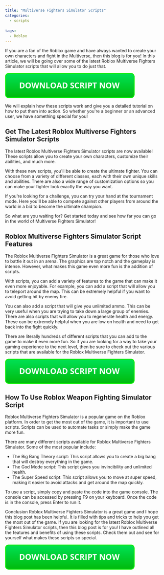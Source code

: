 ```yaml
---
title: "Multiverse Fighters Simulator Scripts"
categories:
  - scripts
  
tags:
  - Roblox
---
```


If you are a fan of the Roblox game and have always wanted to create your own characters and fight in the Multiverse, then this blog is for you! In this article, we will be going over some of the latest Roblox Multiverse Fighters Simulator scripts that will allow you to do just that.

[![script button](https://github.com/robloxpaste/robloxpaste.github.io/blob/main/script_button.png?raw=true)](https://rbxpaste.com/latest-script)


We will explain how these scripts work and give you a detailed tutorial on how to put them into action. So whether you're a beginner or an advanced user, we have something special for you!

## Get The Latest Roblox Multiverse Fighters Simulator Scripts

The latest Roblox Multiverse Fighters Simulator scripts are now available! These scripts allow you to create your own characters, customize their abilities, and much more.

With these new scripts, you'll be able to create the ultimate fighter. You can choose from a variety of different classes, each with their own unique skills and abilities. There are also a wide range of customization options so you can make your fighter look exactly the way you want.

If you're looking for a challenge, you can try your hand at the tournament mode. Here you'll be able to compete against other players from around the world in a bid to become the ultimate champion.

So what are you waiting for? Get started today and see how far you can go in the world of Multiverse Fighters Simulator!

## Roblox Multiverse Fighters Simulator Script Features

The Roblox Multiverse Fighters Simulator is a great game for those who love to battle it out in an arena. The graphics are top notch and the gameplay is intense. However, what makes this game even more fun is the addition of scripts.

With scripts, you can add a variety of features to the game that can make it even more enjoyable. For example, you can add a script that will allow you to teleport around the map. This can be extremely helpful if you want to avoid getting hit by enemy fire.

You can also add a script that will give you unlimited ammo. This can be very useful when you are trying to take down a large group of enemies. There are also scripts that will allow you to regenerate health and energy. These can be extremely helpful when you are low on health and need to get back into the fight quickly.

There are literally hundreds of different scripts that you can add to the game to make it even more fun. So if you are looking for a way to take your gaming experience to the next level, then be sure to check out the various scripts that are available for the Roblox Multiverse Fighters Simulator.

[![script button](https://github.com/robloxpaste/robloxpaste.github.io/blob/main/script_button.png?raw=true)](https://rbxpaste.com/latest-script)

## How To Use Roblox Weapon Fighting Simulator Script

Roblox Multiverse Fighters Simulator is a popular game on the Roblox platform. In order to get the most out of the game, it is important to use scripts. Scripts can be used to automate tasks or simply make the game more fun.

There are many different scripts available for Roblox Multiverse Fighters Simulator. Some of the most popular include:

- The Big Bang Theory script: This script allows you to create a big bang that will destroy everything in the game.
- The God Mode script: This script gives you invincibility and unlimited health.
- The Super Speed script: This script allows you to move at super speed, making it easier to avoid attacks and get around the map quickly.

To use a script, simply copy and paste the code into the game console. The console can be accessed by pressing F9 on your keyboard. Once the code is in the console, press Enter to run it.

Conclusion
Roblox Multiverse Fighters Simulator is a great game and I hope this blog post has been helpful. It is filled with tips and tricks to help you get the most out of the game. If you are looking for the latest Roblox Multiverse Fighters Simulator scripts, then this blog post is for you! I have outlined all the features and benefits of using these scripts. Check them out and see for yourself what makes these scripts so special.

[![script button](https://github.com/robloxpaste/robloxpaste.github.io/blob/main/script_button.png?raw=true)](https://rbxpaste.com/latest-script)